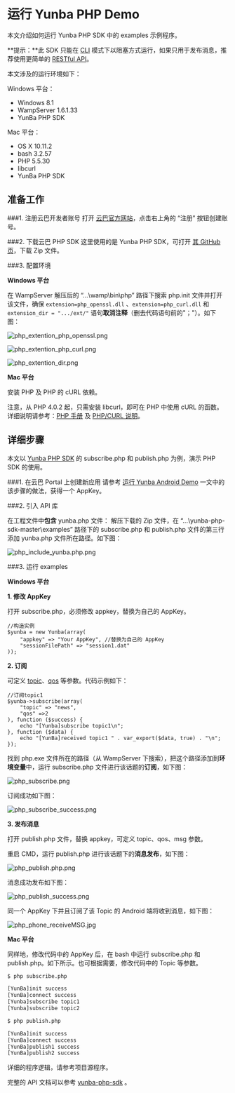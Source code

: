 # 运行 Yunba PHP Demo

本文介绍如何运行 Yunba PHP SDK 中的 examples 示例程序。

**提示：**此 SDK 只能在 [CLI](http://php.net/manual/zh/features.commandline.php) 模式下以阻塞方式运行，如果只用于发布消息，推荐使用更简单的 [RESTful API](restful_api_api_manual.md)。

本文涉及的运行环境如下：

Windows 平台：
* Windows 8.1
* WampServer 1.6.1.33
* YunBa PHP SDK

Mac 平台：
* OS X 10.11.2
* bash 3.2.57
* PHP 5.5.30
* libcurl
* YunBa PHP SDK

## 准备工作

###1. 注册云巴开发者账号
打开 [云巴官方网站](http://yunba.io)，点击右上角的 “注册” 按钮创建账号。  

###2. 下载云巴 PHP SDK
这里使用的是 Yunba PHP SDK，可打开 [其 GitHub 页](https://github.com/yunba/yunba-php-sdk)，下载 Zip 文件。

###3. 配置环境

**Windows 平台**

在 WampServer 解压后的 “...\wamp\bin\php” 路径下搜索 php.init 文件并打开该文件，确保 ```extension=php_openssl.dll``` 、```extension=php_curl.dll``` 和 ```extension_dir = ".../ext/"``` 语句**取消注释**（删去代码语句前的"；"）。如下图：


![php_extention_php_openssl.png](https://raw.githubusercontent.com/yunba/docs/master/image/for_quickstart/php_extention_php_openssl.png)


![php_extention_php_curl.png](https://raw.githubusercontent.com/yunba/docs/master/image/for_quickstart/php_extention_php_curl.png)


![php_extention_dir.png](https://raw.githubusercontent.com/yunba/docs/master/image/for_quickstart/php_extention_dir.png)

**Mac 平台**

安装 PHP 及 PHP 的 cURL 依赖。

注意，从 PHP 4.0.2 起，只需安装 libcurl，即可在 PHP 中使用 cURL 的函数。详细说明请参考：[PHP 手册](http://php.net/manual/en/curl.requirements.php) 及 [PHP/CURL 说明](http://curl.haxx.se/libcurl/php/)。


## 详细步骤
本文以 [Yunba PHP SDK](https://github.com/yunba/yunba-php-sdk) 的 subscribe.php 和 publish.php 为例，演示 PHP SDK 的使用。

###1. 在云巴 Portal 上创建新应用
请参考 [运行 Yunba Android Demo](android_demo_quick_start.md) 一文中的该步骤的做法，获得一个 AppKey。

###2. 引入 API 库

在工程文件中**包含** yunba.php 文件：
解压下载的 Zip 文件，在 “...\yunba-php-sdk-master\examples” 路径下的 subscribe.php 和 publish.php 文件的第三行添加 yunba.php 文件所在路径。如下图：

![php_include_yunba.php.png](https://raw.githubusercontent.com/yunba/docs/master/image/for_quickstart/php_include_yunba.php.png)

###3. 运行 examples

**Windows 平台**

**1. 修改 AppKey**

打开 subscribe.php，必须修改 appkey，替换为自己的 AppKey。

```
//构造实例
$yunba = new Yunba(array(
	"appkey" => "Your AppKey", //替换为自己的 AppKey
	"sessionFilePath" => "session1.dat"
));
```
**2. 订阅**

可定义 [topic](product_kb_topic_and_alias.md)、[qos](product_kb_qos.md) 等参数。代码示例如下：

```
//订阅topic1
$yunba->subscribe(array(
	"topic" => "news",
	"qos" =>2
), function ($success) {
	echo "[Yunba]subscribe topic1\n";
}, function ($data) {
	echo "[YunBa]received topic1 " . var_export($data, true) . "\n";
});
```

找到 php.exe 文件所在的路径（从 WampServer 下搜索），把这个路径添加到**环境变量**中，运行 subscribe.php 文件进行该话题的**订阅**，如下图：

![php_subscribe.png](https://raw.githubusercontent.com/yunba/docs/master/image/for_quickstart/php_subscribe_masked.png)

订阅成功如下图：

![php_subscribe_success.png](https://raw.githubusercontent.com/yunba/docs/master/image/for_quickstart/php_subscribe_success.png)


**3. 发布消息**

打开 publish.php 文件，替换 appkey，可定义 topic、qos、msg 参数。

重启 CMD，运行 publish.php 进行该话题下的**消息发布**，如下图：

![php_publish.php.png](https://raw.githubusercontent.com/yunba/docs/master/image/for_quickstart/php_publish_masked.png)

消息成功发布如下图：

![php_publish_success.png](https://raw.githubusercontent.com/yunba/docs/master/image/for_quickstart/php_publish_success.png)


同一个 AppKey 下并且订阅了该 Topic 的 Android 端将收到消息，如下图：

![php_phone_receiveMSG.jpg](https://raw.githubusercontent.com/yunba/docs/master/image/for_quickstart/php_phone_receiveMSG.jpg)


**Mac 平台**

同样地，修改代码中的 AppKey 后，在 bash 中运行 subscribe.php 和 publish.php。如下所示。也可根据需要，修改代码中的 Topic 等参数。

```bash
$ php subscribe.php 
```

```bash
[YunBa]init success
[YunBa]connect success
[Yunba]subscribe topic1
[Yunba]subscribe topic2
```

```bash
$ php publish.php
```

```bash
[YunBa]init success
[YunBa]connect success
[YunBa]publish1 success
[YunBa]publish2 success
```

详细的程序逻辑，请参考项目源程序。

完整的 API 文档可以参考 [yunba-php-sdk](https://github.com/yunba/yunba-php-sdk) 。
